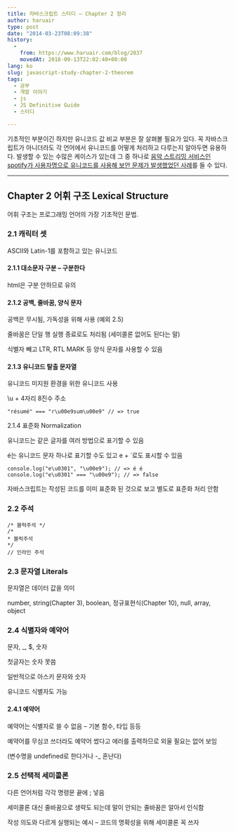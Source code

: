 ```yaml
---
title: 자바스크립트 스터디 – Chapter 2 정리
author: haruair
type: post
date: "2014-03-23T08:09:38"
history:
  - 
    from: https://www.haruair.com/blog/2037
    movedAt: 2018-09-13T22:02:40+00:00
lang: ko
slug: javascript-study-chapter-2-theorem
tags:
  - 공부
  - 개발 이야기
  - js
  - JS Definitive Guide
  - 스터디

---
```

기초적인 부분이긴 하지만 유니코드 값 비교 부분은 잘 살펴볼 필요가 있다. 꼭 자바스크립트가 아니더라도 각 언어에서 유니코드를 어떻게 처리하고 다루는지 알아두면 유용하다. 발생할 수 있는 수많은 케이스가 있는데 그 중 하나로 [음악 스트리밍 서비스인 spotify가 사용자명으로 유니코드를 사용해 보안 문제가 발생했었던 사례][1]를 들 수 있다.

* * *

## Chapter 2 어휘 구조 Lexical Structure

어휘 구조는 프로그래밍 언어의 가장 기초적인 문법.

### 2.1 캐릭터 셋

ASCII와 Latin-1를 포함하고 있는 유니코드

#### 2.1.1 대소문자 구분 &#8211; 구분한다

html은 구분 안하므로 유의

#### 2.1.2 공백, 줄바꿈, 양식 문자

공백은 무시됨, 가독성을 위해 사용 (예외 2.5)
  
줄바꿈은 단일 행 실행 종료로도 처리됨 (세미콜론 없어도 된다는 말)
  
식별자 빼고 LTR, RTL MARK 등 양식 문자를 사용할 수 있음

#### 2.1.3 유니코드 탈출 문자열

유니코드 미지원 환경을 위한 유니코드 사용
  
\u + 4자리 8진수 주소

    "résumé" === "r\u00e9sum\u00e9" // => true
    

2.1.4 표준화 Normalization
  
유니코드는 같은 글자를 여러 방법으로 표기할 수 있음
  
é는 유니코드 문자 하나로 표기할 수도 있고 e + ́ 로도 표시할 수 있음

    console.log("e\u0301", "\u00e9"); // => é é
    console.log("e\u0301" === "\u00e9"); // => false
    

자바스크립트는 작성된 코드를 이미 표준화 된 것으로 보고 별도로 표준화 처리 안함

### 2.2 주석

    /* 블럭주석 */
    /*
    * 블럭주석
    */
    // 인라인 주석
    

### 2.3 문자열 Literals

문자열은 데이터 값을 의미
  
number, string(Chapter 3), boolean, 정규표현식(Chapter 10), null, array, object

### 2.4 식별자와 예약어

문자, _, $, 숫자
  
첫글자는 숫자 못씀
  
일반적으로 아스키 문자와 숫자
  
유니코드 식별자도 가능

#### 2.4.1 예약어

예약어는 식별자로 쓸 수 없음 &#8211; 기본 함수, 타입 등등
  
예약어를 무심코 쓰더라도 예약어 썼다고 에러를 출력하므로 외울 필요는 없어 보임
  
(변수명을 undefined로 한다거나 -_ 혼난다)

### 2.5 선택적 세미콜론

다른 언어처럼 각각 명령문 끝에 ; 넣음
  
세미콜론 대신 줄바꿈으로 생략도 되는데 말이 안되는 줄바꿈은 알아서 인식함
  
작성 의도와 다르게 실행되는 예시 &#8211; 코드의 명확성을 위해 세미콜론 꼭 쓰자

 [1]: http://labs.spotify.com/2013/06/18/creative-usernames/